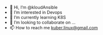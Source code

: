 - 👋 Hi, I’m @kloudAnsible
- 👀 I’m interested in Devops
- 🌱 I’m currently learning K8S
- 💞️ I’m looking to collaborate on ...
- 📫 How to reach me kuber.linux@gmail.com

<!---
kloudAnsible/kloudAnsible is a ✨ special ✨ repository because its `README.md` (this file) appears on your GitHub profile.
You can click the Preview link to take a look at your changes.
--->
